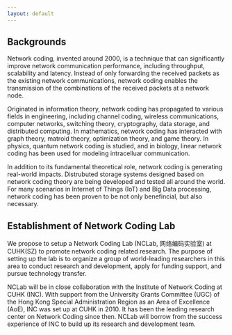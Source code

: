 ```yaml
---
layout: default
---
```


## Backgrounds

Network coding, invented around 2000, is a technique that can significantly improve network communication performance, including throughput, scalability and latency. Instead of only forwarding the received packets as the existing network communications, network coding enables the transmission of the combinations of the received packets at a network node. 

Originated in information theory, network coding has propagated to various fields in engineering, including channel coding, wireless communications, computer networks, switching theory, cryptography, data storage, and distributed computing. In mathematics, network coding has interacted with graph theory, matroid theory, optimization theory, and game theory. In physics, quantum network coding is studied, and in biology, linear network coding has been used for modeling intracelluar communication. 

In addition to its fundamental theoretical role, network coding is generating real-world impacts. Distrubuted storage systems designed based on network coding theory are being developed and tested all around the world. For many scenarios in Internet of Things (IoT) and Big Data processing, network coding has been proven to be not only benefincial, but also necessary.  

## Establishment of Network Coding Lab

We propose to setup a Network Coding Lab (NCLab, 网络编码实验室) at CUHK(SZ) to promote network coding related research. The purpose of setting up the lab is to organize a group of world-leading researchers in this area to conduct research and development, apply for funding support, and pursue technology transfer. 

NCLab will be in close collaboration with the Institute of Network Coding at CUHK (INC). With support from the University Grants Committee (UGC) of the Hong Kong Special Administration Region as an Area of Excellence (AoE), INC was set up at CUHK in 2010. It has been the leading research center on Network Coding since then. NCLab will borrow from the success experience of INC to build up its research and development team. 

